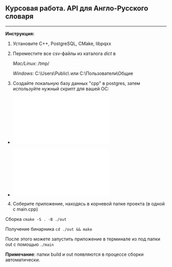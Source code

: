 ## Курсовая работа. API для Англо-Русского словаря
---
**Инструкция:**

1. Установите C++, PostgreSQL, CMake, libpqxx
2. Переместите все csv-файлы из каталога *dict* в

    *Mac/Linux*: /tmp/
    
    *Windows*: C:\Users\Public\ или C:\Пользователи\Общие

3. Создайте локальную базу данных "cpp" в postgres, затем используйте нужный скрипт для вашей ОС:

* ![mac/linux](./sourceUnix.sql)

* ![win](./sourceWin.sql)

4. Соберите приложение, находясь в корневой папке проекта (в одной с main.cpp)


Сборка
```cmake -S . -B ./out```

Получение бинарника
```cd ./out && make```

После этого можете запустить приложение в терминале из под папки out с помощью
```./main```

**Примечание**: папки build и out появляются в процессе сборки автоматически.
